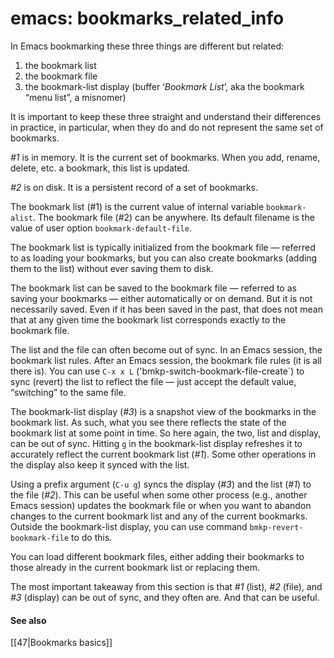 # emacs: bookmarks_related_info

In Emacs bookmarking these three things are different but related:

1. the bookmark list
2. the bookmark file
3. the bookmark-list display (buffer ‘*Bookmark List*’, aka the bookmark “menu
   list”, a misnomer)

It is important to keep these three straight and understand their differences in
practice, in particular, when they do and do not represent the same set of
bookmarks.

*#1* is in memory. It is the current set of bookmarks. When you add, rename,
delete, etc. a bookmark, this list is updated.

*#2* is on disk. It is a persistent record of a set of bookmarks.

The bookmark list (#1) is the current value of internal variable
`bookmark-alist`. The bookmark file (#2) can be anywhere. Its default filename
is the value of user option `bookmark-default-file`.

The bookmark list is typically initialized from the bookmark file — referred to
as loading your bookmarks, but you can also create bookmarks (adding them to the
list) without ever saving them to disk.

The bookmark list can be saved to the bookmark file — referred to as saving your
bookmarks — either automatically or on demand. But it is not necessarily saved.
Even if it has been saved in the past, that does not mean that at any given time
the bookmark list corresponds exactly to the bookmark file.

The list and the file can often become out of sync. In an Emacs session, the
bookmark list rules. After an Emacs session, the bookmark file rules (it is all
there is). You can use `C-x x L` ('bmkp-switch-bookmark-file-create`) to sync
(revert) the list to reflect the file — just accept the default value,
“switching” to the same file.

The bookmark-list display (*#3*) is a snapshot view of the bookmarks in the
bookmark list. As such, what you see there reflects the state of the bookmark
list at some point in time. So here again, the two, list and display, can be out
of sync. Hitting `g` in the bookmark-list display refreshes it to accurately
reflect the current bookmark list (*#1*). Some other operations in the display
also keep it synced with the list.

Using a prefix argument (`C-u g`) syncs the display (*#3*) and the list (*#1*) to
the file (*#2*). This can be useful when some other process (e.g., another Emacs
session) updates the bookmark file or when you want to abandon changes to the
current bookmark list and any of the current bookmarks. Outside the
bookmark-list display, you can use command `bmkp-revert-bookmark-file` to do
this.

You can load different bookmark files, either adding their bookmarks to those
already in the current bookmark list or replacing them.

The most important takeaway from this section is that *#1* (list), *#2* (file), and
*#3* (display) can be out of sync, and they often are. And that can be useful.

#### See also

  [[47|Bookmarks basics]]
